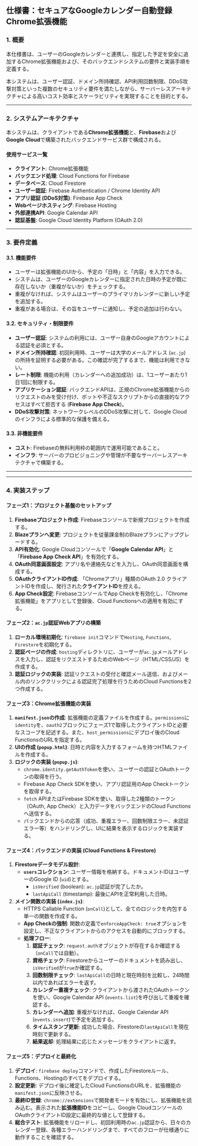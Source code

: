 ## **仕様書：セキュアなGoogleカレンダー自動登録Chrome拡張機能**

### **1. 概要**

本仕様書は、ユーザーのGoogleカレンダーと連携し、指定した予定を安全に追加するChrome拡張機能および、そのバックエンドシステムの要件と実装手順を定義する。

本システムは、ユーザー認証、ドメイン所持確認、API利用回数制限、DDoS攻撃対策といった複数のセキュリティ要件を満たしながら、サーバーレスアーキテクチャによる高いコスト効率とスケーラビリティを実現することを目的とする。

---

### **2. システムアーキテクチャ**

本システムは、クライアントである**Chrome拡張機能**と、**Firebase**および**Google Cloud**で構築されたバックエンドサービス群で構成される。



#### **使用サービス一覧**
* **クライアント**: Chrome拡張機能
* **バックエンド処理**: Cloud Functions for Firebase
* **データベース**: Cloud Firestore
* **ユーザー認証**: Firebase Authentication / Chrome Identity API
* **アプリ認証 (DDoS対策)**: Firebase App Check
* **Webページホスティング**: Firebase Hosting
* **外部連携API**: Google Calendar API
* **認証基盤**: Google Cloud Identity Platform (OAuth 2.0)

---

### **3. 要件定義**

#### **3.1. 機能要件**
* ユーザーは拡張機能のUIから、予定の「日時」と「内容」を入力できる。
* システムは、ユーザーのGoogleカレンダーに指定された日時の予定が既に存在しないか（重複がないか）をチェックする。
* 重複がなければ、システムはユーザーのプライマリカレンダーに新しい予定を追加する。
* 重複がある場合は、その旨をユーザーに通知し、予定の追加は行わない。

#### **3.2. セキュリティ・制限要件**
* **ユーザー認証**: システムの利用には、ユーザー自身のGoogleアカウントによる認証を必須とする。
* **ドメイン所持確認**: 初回利用時、ユーザーは大学のメールアドレス (`ac.jp`) の所持を証明する必要がある。この確認が完了するまで、機能は利用できない。
* **レート制限**: 機能の利用（カレンダーへの追加成功）は、1ユーザーあたり1日1回に制限する。
* **アプリケーション認証**: バックエンドAPIは、正規のChrome拡張機能からのリクエストのみを受け付け、ボットや不正なスクリプトからの直接的なアクセスはすべて拒否する (**Firebase App Check**)。
* **DDoS攻撃対策**: ネットワークレベルのDDoS攻撃に対して、Google Cloudのインフラによる標準的な保護を備える。

#### **3.3. 非機能要件**
* **コスト**: Firebaseの無料利用枠の範囲内で運用可能であること。
* **インフラ**: サーバーのプロビジョニングや管理が不要なサーバーレスアーキテクチャで構築する。

---
---

### **4. 実装ステップ**

#### **フェーズ1：プロジェクト基盤のセットアップ**

1.  **Firebaseプロジェクト作成**: Firebaseコンソールで新規プロジェクトを作成する。
2.  **Blazeプランへ変更**: プロジェクトを従量課金制のBlazeプランにアップグレードする。
3.  **API有効化**: Google Cloudコンソールで「**Google Calendar API**」と「**Firebase App Check API**」を有効化する。
4.  **OAuth同意画面設定**: アプリ名や連絡先などを入力し、OAuth同意画面を構成する。
5.  **OAuthクライアントID作成**: 「Chromeアプリ」種類のOAuth 2.0 クライアントIDを作成し、発行された**クライアントID**を控える。
6.  **App Check設定**: FirebaseコンソールでApp Checkを有効化し、「Chrome拡張機能」をアプリとして登録後、Cloud Functionsへの適用を有効にする。

#### **フェーズ2：`ac.jp`認証Webアプリの構築**

1.  **ローカル環境初期化**: `firebase init`コマンドで`Hosting`, `Functions`, `Firestore`を初期化する。
2.  **認証ページの作成**: `hosting`ディレクトリに、ユーザーが`ac.jp`メールアドレスを入力し、認証をリクエストするためのWebページ（HTML/CSS/JS）を作成する。
3.  **認証ロジックの実装**: 認証リクエストの受付と確認メール送信、およびメール内のリンククリックによる認証完了処理を行うためのCloud Functionsを2つ作成する。

#### **フェーズ3：Chrome拡張機能の実装**

1.  **`manifest.json`の作成**: 拡張機能の定義ファイルを作成する。`permissions`に`identity`を、`oauth2`ブロックにフェーズ1で取得したクライアントIDと必要なスコープを記述する。また、`host_permissions`にデプロイ後のCloud FunctionsのURLを指定する。
2.  **UIの作成 (`popup.html`)**: 日時と内容を入力するフォームを持つHTMLファイルを作成する。
3.  **ロジックの実装 (`popup.js`)**:
    * `chrome.identity.getAuthToken`を使い、ユーザーの認証とOAuthトークンの取得を行う。
    * Firebase App Check SDKを使い、アプリ認証用のApp Checkトークンを取得する。
    * `fetch` APIまたはFirebase SDKを使い、取得した2種類のトークン（OAuth, App Check）と入力データをバックエンドのCloud Functionsへ送信する。
    * バックエンドからの応答（成功、重複エラー、回数制限エラー、未認証エラー等）をハンドリングし、UIに結果を表示するロジックを実装する。

#### **フェーズ4：バックエンドの実装 (Cloud Functions & Firestore)**

1.  **Firestoreデータモデル設計**:
    * **`users`コレクション**: ユーザー情報を格納する。ドキュメントIDはユーザーのGoogle ID (`uid`)とする。
        * `isVerified` (boolean): `ac.jp`認証が完了したか。
        * `lastApiCall` (timestamp): 最後にAPIを正常利用した日時。
2.  **メイン関数の実装 (`index.js`)**:
    * HTTPS Callable Function (`onCall`)として、全てのロジックを内包する単一の関数を作成する。
    * **App Checkの強制**: 関数の定義で`enforceAppCheck: true`オプションを設定し、不正なクライアントからのアクセスを自動的にブロックする。
    * **処理フロー**:
        1.  **認証チェック**: `request.auth`オブジェクトが存在するか確認する（`onCall`では自動）。
        2.  **資格チェック**: Firestoreからユーザーのドキュメントを読み出し、`isVerified`が`true`か確認する。
        3.  **回数制限チェック**: `lastApiCall`の日時と現在時刻を比較し、24時間以内であればエラーを返す。
        4.  **カレンダー重複チェック**: クライアントから渡されたOAuthトークンを使い、Google Calendar API (`events.list`)を呼び出して重複を確認する。
        5.  **カレンダーへ追加**: 重複がなければ、Google Calendar API (`events.insert`)で予定を追加する。
        6.  **タイムスタンプ更新**: 成功した場合、Firestoreの`lastApiCall`を現在時刻で更新する。
        7.  **結果返却**: 処理結果に応じたメッセージをクライアントに返す。

#### **フェーズ5：デプロイと最終化**

1.  **デプロイ**: `firebase deploy`コマンドで、作成したFirestoreルール、Functions、Hostingのすべてをデプロイする。
2.  **設定更新**: デプロイ後に確定したCloud FunctionsのURLを、拡張機能の`manifest.json`に反映させる。
3.  **最終ID登録**: `chrome://extensions`で開発者モードを有効にし、拡張機能を読み込む。表示された**拡張機能ID**をコピーし、Google CloudコンソールのOAuthクライアントID設定に最終的な値として登録する。
4.  **総合テスト**: 拡張機能をリロードし、初回利用時の`ac.jp`認証から、日々のカレンダー登録、各種エラーハンドリングまで、すべてのフローが仕様通りに動作することを確認する。